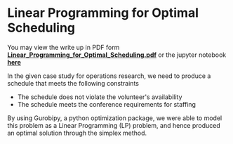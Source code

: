 # Linear Programming for Optimal Scheduling

You may view the write up in PDF form **[Linear_Programming_for_Optimal_Scheduling.pdf](https://costahuang.me/files/Linear_Programming_for_Optimal_Scheduling.pdf)**
or the jupyter notebook **[here](https://github.com/vwxyzjn/LP_optimization_python/blob/master/Case%20--%20Scheduling%20Student%20Volunteers%20for%20the%20INFORMS%20Annual%20Meeting.ipynb)**

In the given case study for operations research, we need to produce a schedule that meets the following constraints

*   The schedule does not violate the volunteer's availability
*   The schedule meets the conference requirements for staffing

By using Gurobipy, a python optimization package, we were able to model this problem as a Linear Programming (LP) problem,
and hence produced an optimal solution through the simplex method.

